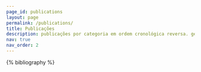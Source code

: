 ```yaml
---
page_id: publications
layout: page
permalink: /publications/
title: Publicações
description: publicações por categoria em ordem cronológica reversa. gerado pelo jekyll-scholar.
nav: true
nav_order: 2
---
```


<!-- _pages/publications.md -->
<div class="publications">

{% bibliography %}

</div>
